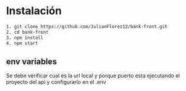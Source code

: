 # Instalación
  
```bash
1. git clone https://github.com/JulianFlorez12/bank-front.git
2. cd bank-front
3. npm install
4. npm start
```

## env variables 
Se debe verificar cual es la url local y porque puerto esta ejecutando el proyecto del api y configurarlo en el .env
